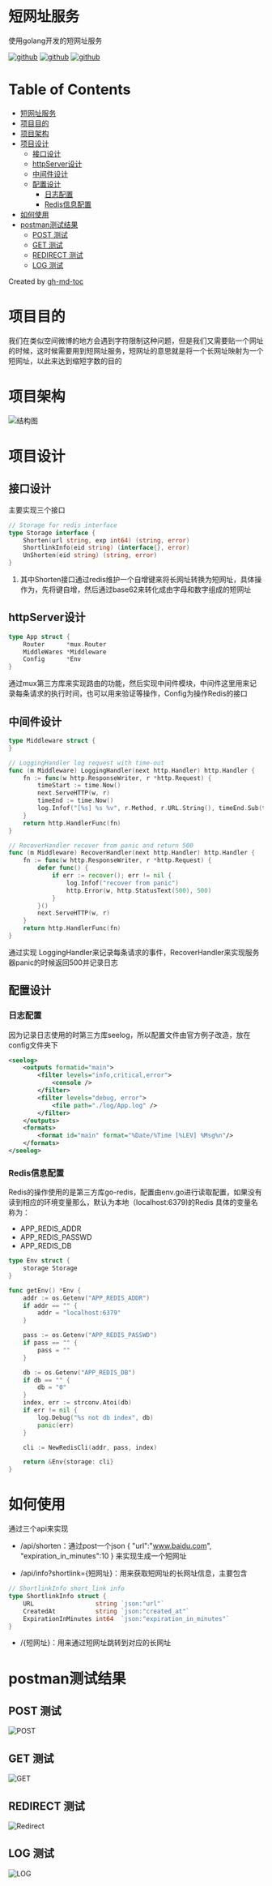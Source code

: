 # 短网址服务
使用golang开发的短网址服务

[![github](https://badgen.net/badge/golang/1.12/green)](https://github.com/golang/go)
[![github](https://badgen.net/badge/build/passing/green)](#)
[![github](https://badgen.net/badge/license/GUN/green)](https://github.com/Rejudge-F/ShortLink/blob/master/LICENSE)

Table of Contents
=================

   * [短网址服务](#短网址服务)
   * [项目目的](#项目目的)
   * [项目架构](#项目架构)
   * [项目设计](#项目设计)
      * [接口设计](#接口设计)
      * [httpServer设计](#httpserver设计)
      * [中间件设计](#中间件设计)
      * [配置设计](#配置设计)
         * [日志配置](#日志配置)
         * [Redis信息配置](#redis信息配置)
   * [如何使用](#如何使用)
   * [postman测试结果](#postman测试结果)
      * [POST 测试](#post-测试)
      * [GET 测试](#get-测试)
      * [REDIRECT 测试](#redirect-测试)
      * [LOG 测试](#log-测试)

Created by [gh-md-toc](https://github.com/ekalinin/github-markdown-toc)


# 项目目的
我们在类似空间微博的地方会遇到字符限制这种问题，但是我们又需要贴一个网址的时候，这时候需要用到短网址服务，短网址的意思就是将一个长网址映射为一个短网址，以此来达到缩短字数的目的

# 项目架构
![结构图](https://github.com/Rejudge-F/ShortLink/blob/master/image/%E6%B5%81%E7%A8%8B.png)

# 项目设计

## 接口设计

主要实现三个接口
```go
// Storage for redis interface
type Storage interface {
	Shorten(url string, exp int64) (string, error)
	ShortlinkInfo(eid string) (interface{}, error)
	UnShorten(eid string) (string, error)
}

```

1. 其中Shorten接口通过redis维护一个自增键来将长网址转换为短网址，具体操作为，先将键自增，然后通过base62来转化成由字母和数字组成的短网址

## httpServer设计
```go
type App struct {
	Router      *mux.Router
	MiddleWares *Middleware
	Config      *Env
}
```
通过mux第三方库来实现路由的功能，然后实现中间件模块，中间件这里用来记录每条请求的执行时间，也可以用来验证等操作，Config为操作Redis的接口

## 中间件设计

```go
type Middleware struct {
}

// LoggingHandler log request with time-out
func (m Middleware) LoggingHandler(next http.Handler) http.Handler {
	fn := func(w http.ResponseWriter, r *http.Request) {
		timeStart := time.Now()
		next.ServeHTTP(w, r)
		timeEnd := time.Now()
		log.Infof("[%s] %s %v", r.Method, r.URL.String(), timeEnd.Sub(timeStart))
	}
	return http.HandlerFunc(fn)
}

// RecoverHandler recover from panic and return 500
func (m Middleware) RecoverHandler(next http.Handler) http.Handler {
	fn := func(w http.ResponseWriter, r *http.Request) {
		defer func() {
			if err := recover(); err != nil {
				log.Infof("recover from panic")
				http.Error(w, http.StatusText(500), 500)
			}
		}()
		next.ServeHTTP(w, r)
	}
	return http.HandlerFunc(fn)
}
```
通过实现 LoggingHandler来记录每条请求的事件，RecoverHandler来实现服务器panic的时候返回500并记录日志

## 配置设计
### 日志配置
因为记录日志使用的时第三方库seelog，所以配置文件由官方例子改造，放在config文件夹下
```xml
<seelog>
    <outputs formatid="main">
        <filter levels="info,critical,error">
            <console />
        </filter>
        <filter levels="debug, error">
            <file path="./log/App.log" />
        </filter>
    </outputs>
    <formats>
        <format id="main" format="%Date/%Time [%LEV] %Msg%n"/>
    </formats>
</seelog>
```
### Redis信息配置
Redis的操作使用的是第三方库go-redis，配置由env.go进行读取配置，如果没有读到相应的环境变量那么，默认为本地（localhost:6379)的Redis
具体的变量名称为：
- APP_REDIS_ADDR
- APP_REDIS_PASSWD
- APP_REDIS_DB
```go
type Env struct {
	storage Storage
}

func getEnv() *Env {
	addr := os.Getenv("APP_REDIS_ADDR")
	if addr == "" {
		addr = "localhost:6379"
	}

	pass := os.Getenv("APP_REDIS_PASSWD")
	if pass == "" {
		pass = ""
	}

	db := os.Getenv("APP_REDIS_DB")
	if db == "" {
		db = "0"
	}
	index, err := strconv.Atoi(db)
	if err != nil {
		log.Debug("%s not db index", db)
		panic(err)
	}

	cli := NewRedisCli(addr, pass, index)

	return &Env{storage: cli}
}
```

# 如何使用
通过三个api来实现
- /api/shorten：通过post一个json
{
	"url":"www.baidu.com",
	"expiration_in_minutes":10
}
来实现生成一个短网址

- /api/info?shortlink={短网址}：用来获取短网址的长网址信息，主要包含
```go
// ShortlinkInfo short_link info
type ShortlinkInfo struct {
	URL                 string `json:"url"`
	CreatedAt           string `json:"created_at"`
	ExpirationInMinutes int64  `json:"expiration_in_minutes"`
}
```
- /{短网址}：用来通过短网址跳转到对应的长网址

# postman测试结果

## POST 测试
![POST](https://github.com/Rejudge-F/ShortLink/blob/master/image/POST%E6%B5%8B%E8%AF%95%E7%BB%93%E6%9E%9C.png)

## GET 测试
![GET](https://github.com/Rejudge-F/ShortLink/blob/master/image/GET%E6%B5%8B%E8%AF%95%E7%BB%93%E6%9E%9C.png)

## REDIRECT 测试
![Redirect](https://github.com/Rejudge-F/ShortLink/blob/master/image/Redirect.png)

## LOG 测试
![LOG](https://github.com/Rejudge-F/ShortLink/blob/master/image/Log%E5%B1%95%E7%A4%BA.png)


